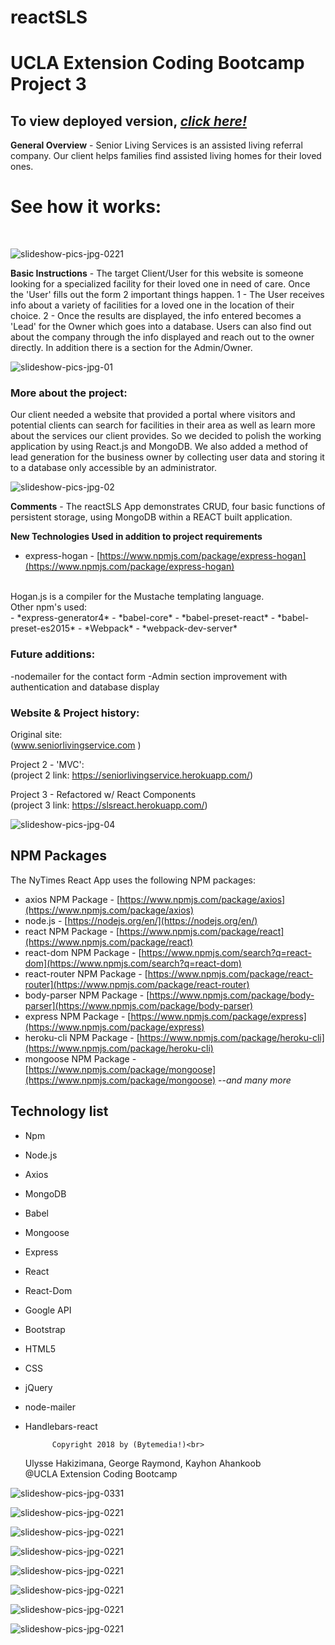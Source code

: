 # reactSLS
# UCLA Extension Coding Bootcamp Project 3

## To view deployed version, _**[click here!](https://slsreact.herokuapp.com/)**_

**General Overview** - Senior Living Services is an assisted living referral company. Our client helps families find assisted living homes for their loved ones.

# See how it works:
<br>

![slideshow-pics-jpg-0221](https://github.com/kayhon/react_sls/blob/master/Resources/slsog2.gif)

**Basic Instructions** - The target Client/User for this website is someone looking for a specialized facility for their loved one in need of care. Once the 'User' fills out the form 2 important things happen. 1 - The User receives info about a variety of facilities for a loved one in the location of their choice. 2 - Once the results are displayed, the info entered becomes a 'Lead' for the Owner which goes into a database. Users can also find out about the company through the info displayed and reach out to the owner directly. In addition there is a section for the Admin/Owner.

![slideshow-pics-jpg-01](https://github.com/kayhon/seniorlivingservice/blob/master/public/assets/img/slide1.jpg)<br>

### More about the project:

Our client needed a website that provided a portal where visitors and potential clients can search for facilities in their area as well as learn more about the services our client provides. So we decided to polish the working application by using React.js and MongoDB.
We  also added  a method of lead generation for the business owner by collecting user data and storing it to a database only accessible by an administrator.

![slideshow-pics-jpg-02](https://github.com/kayhon/seniorlivingservice/blob/master/public/assets/img/slide2.jpg)<br>


**Comments** - The reactSLS App demonstrates CRUD, four basic functions of persistent storage, using MongoDB within a REACT built application.

**New Technologies Used in addition to project requirements**
- express-hogan - [https://www.npmjs.com/package/express-hogan](https://www.npmjs.com/package/express-hogan)
<br>
Hogan.js is a compiler for the Mustache templating language.
<br>
Other npm's used: <br>
- *express-generator4*
- *babel-core*
- *babel-preset-react*
- *babel-preset-es2015*
- *Webpack*
- *webpack-dev-server*

### Future additions:
-nodemailer for the contact form
-Admin section improvement with authentication and database display

### Website & Project history:
Original site: <br>
(www.seniorlivingservice.com )<br>

Project 2 - 'MVC':<br>
(project 2 link: https://seniorlivingservice.herokuapp.com/)<br>

Project 3 - Refactored w/ React Components<br>
(project 3 link: https://slsreact.herokuapp.com/)<br>

<!-- ![slideshow-pics-jpg-03](https://github.com/kayhon/seniorlivingservice/blob/master/public/assets/img/slide3.jpg)<br> -->
![slideshow-pics-jpg-04](https://github.com/kayhon/seniorlivingservice/blob/master/public/assets/img/slide4.jpg)<br>
<!-- ![slideshow-pics-jpg-05](https://github.com/kayhon/seniorlivingservice/blob/master/public/assets/img/slide5.jpg)<br> -->

## NPM Packages
The NyTimes React App uses the following NPM packages:
- axios NPM Package - [https://www.npmjs.com/package/axios](https://www.npmjs.com/package/axios)
- node.js - [https://nodejs.org/en/](https://nodejs.org/en/)
- react NPM Package - [https://www.npmjs.com/package/react](https://www.npmjs.com/package/react)
- react-dom NPM Package - [https://www.npmjs.com/search?q=react-dom](https://www.npmjs.com/search?q=react-dom)
- react-router NPM Package - [https://www.npmjs.com/package/react-router](https://www.npmjs.com/package/react-router)
- body-parser NPM Package - [https://www.npmjs.com/package/body-parser](https://www.npmjs.com/package/body-parser)
- express NPM Package - [https://www.npmjs.com/package/express](https://www.npmjs.com/package/express)
- heroku-cli NPM Package - [https://www.npmjs.com/package/heroku-cli](https://www.npmjs.com/package/heroku-cli)
- mongoose NPM Package - [https://www.npmjs.com/package/mongoose](https://www.npmjs.com/package/mongoose)
--*and many more*

## Technology list

- Npm
- Node.js
- Axios
- MongoDB
- Babel
- Mongoose
- Express
- React
- React-Dom
- Google API
- Bootstrap
- HTML5
- CSS
- jQuery
- node-mailer
- Handlebars-react

            Copyright 2018 by (Bytemedia!)<br>
  Ulysse Hakizimana, George Raymond, Kayhon Ahankoob<br>
            @UCLA Extension Coding Bootcamp<br>

![slideshow-pics-jpg-0331](https://github.com/kayhon/react_sls/blob/master/Resources/sls_1.jpg)

![slideshow-pics-jpg-0221](https://github.com/kayhon/react_sls/blob/master/Resources/sls_2.jpg)

![slideshow-pics-jpg-0221](https://github.com/kayhon/react_sls/blob/master/Resources/sls_3.jpg)

![slideshow-pics-jpg-0221](https://github.com/kayhon/react_sls/blob/master/Resources/sls_4.jpg)

![slideshow-pics-jpg-0221](https://github.com/kayhon/react_sls/blob/master/Resources/sls_5.jpg)

![slideshow-pics-jpg-0221](https://github.com/kayhon/react_sls/blob/master/Resources/sls_6.jpg)

![slideshow-pics-jpg-0221](https://github.com/kayhon/react_sls/blob/master/Resources/sls_7.jpg)

![slideshow-pics-jpg-0221](https://github.com/kayhon/react_sls/blob/master/Resources/sls_8.jpg)
